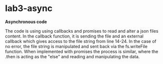 # lab3-async

**Asynchronous code**

The code is using using callbacks and promises to read and alter a json files content. In the callback function, it is sending the file and an external callback which gives access to the file string from line 14-24. In the case of no error, the file string is manipulated and sent back via the fs.writeFile function. When implemented with promises the process is similar, where the .then is acting as the "else" and reading and manipulating the data.  